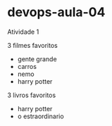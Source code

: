 # devops-aula-04
Atividade 1

3 filmes favoritos
- gente grande
- carros
- nemo
- harry potter

3 livros favoritos
- harry potter
- o estraordinario

